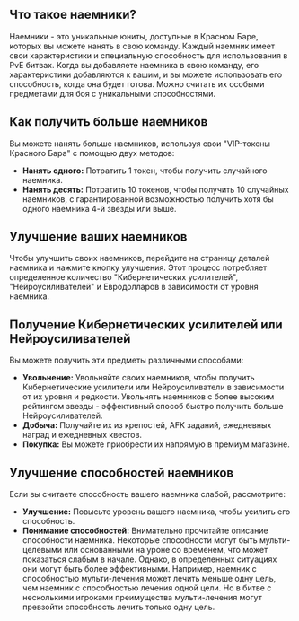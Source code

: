 ## Что такое наемники?

Наемники - это уникальные юниты, доступные в Красном Баре, которых вы можете нанять в свою команду. Каждый наемник имеет свои характеристики и специальную способность для использования в PvE битвах. Когда вы добавляете наемника в свою команду, его характеристики добавляются к вашим, и вы можете использовать его способность, когда она будет готова. Можно считать их особыми предметами для боя с уникальными способностями.

## Как получить больше наемников

Вы можете нанять больше наемников, используя свои "VIP-токены Красного Бара" с помощью двух методов:

- **Нанять одного:** Потратить 1 токен, чтобы получить случайного наемника.
- **Нанять десять:** Потратить 10 токенов, чтобы получить 10 случайных наемников, с гарантированной возможностью получить хотя бы одного наемника 4-й звезды или выше.

## Улучшение ваших наемников

Чтобы улучшить своих наемников, перейдите на страницу деталей наемника и нажмите кнопку улучшения. Этот процесс потребляет определенное количество "Кибернетических усилителей", "Нейроусиливателей" и Евродолларов в зависимости от уровня наемника.

## Получение Кибернетических усилителей или Нейроусиливателей

Вы можете получить эти предметы различными способами:

- **Увольнение:** Увольняйте своих наемников, чтобы получить Кибернетические усилители или Нейроусиливатели в зависимости от их уровня и редкости. Увольнять наемников с более высоким рейтингом звезды - эффективный способ быстро получить больше Нейроусиливателей.
- **Добыча:** Получайте их из крепостей, AFK заданий, ежедневных наград и ежедневных квестов.
- **Покупка:** Вы можете приобрести их напрямую в премиум магазине.

## Улучшение способностей наемников

Если вы считаете способность вашего наемника слабой, рассмотрите:

- **Улучшение:** Повысьте уровень вашего наемника, чтобы усилить его способность.
- **Понимание способностей:** Внимательно прочитайте описание способности наемника. Некоторые способности могут быть мульти-целевыми или основанными на уроне со временем, что может показаться слабым в начале. Однако, в определенных ситуациях они могут быть более эффективными. Например, наемник с способностью мульти-лечения может лечить меньше одну цель, чем наемник с способностью лечения одной цели. Но в битве с несколькими игроками преимущества мульти-лечения могут превзойти способность лечить только одну цель.
